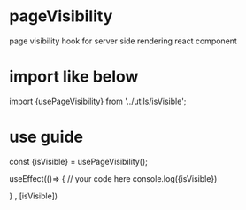 # pageVisibility
page visibility hook for server side rendering react component


# import like below
import {usePageVisibility} from '../utils/isVisible';


# use guide

 const {isVisible} = usePageVisibility();
 
 
   useEffect(()=> {
   // your code here
    console.log({isVisible})
    
  } , [isVisible])
 
